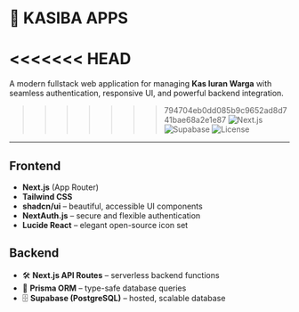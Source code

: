 # 🚀 KASIBA APPS

# <<<<<<< HEAD

A modern fullstack web application for managing **Kas Iuran Warga** with seamless authentication, responsive UI, and powerful backend integration.

> > > > > > > 794704eb0dd085b9c9652ad8d741bae68a2e1e87
> > > > > > > ![Next.js](https://img.shields.io/badge/Next.js-15-blue?logo=next.js) ![Supabase](https://img.shields.io/badge/Supabase-PostgreSQL-green?logo=supabase) ![License](https://img.shields.io/badge/license-MIT-blue.svg)

---

## Frontend

- **Next.js** (App Router)
- **Tailwind CSS**
- **shadcn/ui** – beautiful, accessible UI components
- **NextAuth.js** – secure and flexible authentication
- **Lucide React** – elegant open-source icon set

## Backend

- 🛠 **Next.js API Routes** – serverless backend functions
- 🔄 **Prisma ORM** – type-safe database queries
- 🗄️ **Supabase (PostgreSQL)** – hosted, scalable database
